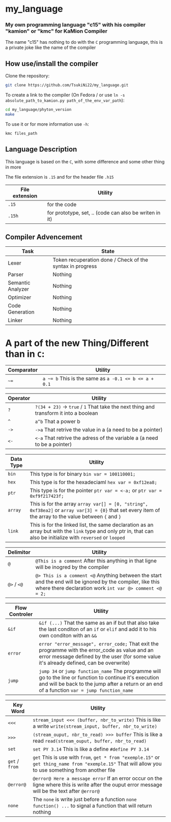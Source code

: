 # my_language
### My own programming language "c15" with his compiler "kamion" or "kmc" for KaMion Compiler

The name "c15" has nothing to do with the `C` programming language, this is a private joke like the name of the compiler

## How use/install the compiler
Clone the repository:
```sh
git clone https://github.com/TsukiNi22/my_language.git
```

To create a link to the compiler (On Fedora / or use `ln -s absolute_path_to_kamion.py path_of_the_env_var_path`):
```sh
cd my_language/phyton_version
make
```

To use it or for more information use `-h`:
```sh
kmc files_path
```

## Language Description
This language is based on the `C`, with some difference and some other thing in more

The file extension is `.15` and for the header file `.h15`

| File extension | Utility                                                |
| -------------- | ------------------------------------------------------ |
| `.15`          | for the code                                           |
| `.15h`         | for prototype, set, .. (code can also be writen in it) |

## Compiler Advencement

| Task              | State                                                      |
| ----------------- | ---------------------------------------------------------- |
| Lexer             |  Token recuperation done / Check of the syntax in progress |
| Parser            |  Nothing                                                   |
| Semantic Analyzer |  Nothing                                                   |
| Optimizer         |  Nothing                                                   |
| Code Generation   |  Nothing                                                   |
| Linker            |  Nothing                                                   |

# A part of the new Thing/Different than in `C`:
| Comparator | Utility                                               |
| ---------- | ----------------------------------------------------- |
| `~=`       | `a ~= b` This is the same as `a -0.1 <= b <= a + 0.1` |

| Operator | Utility                                                                               |
| -------- | ------------------------------------------------------------------------------------- |
| `?`      | `?(34 + 23)` -> `true` / `1` That take the next thing and transform it into a boolean | 
| `^`      | `a^b` That a power b                                                                  | 
| `->`     | `->a` That retrive the value in a (a need to be a pointer)                            | 
| `<-`     | `<-a` That retrive the adress of the variable a (a need to be a pointer)              | 

| Data Type | Utility                                                                                                                                                        |
| --------- | -------------------------------------------------------------------------------------------------------------------------------------------------------------- |
| `bin`     | This type is for binary `bin var = 100110001;`                                                                                                                 | 
| `hex`     | This type is for the hexadeciaml `hex var = 0xf12ea8;`                                                                                                         | 
| `ptr`     | This type is for the pointer `ptr var = <-a;` or `ptr var = 0xf9f217423f;`                                                                                     | 
| `array`   | This is for the array `array var[] = [0, "string", 0xf38ea2]` or `array var[3] = {0}` that set every item of the array to the value between `{` and `}`        | 
| `link`    | This is for the linked list, the same declaration as an array but with the `link` type and only ptr in, that can also be initialize with `reversed` or `looped`| 

| Delimitor   | Utility                                                                                                                                                               |
| ----------- | --------------------------------------------------------------------------------------------------------------------------------------------------------------------- |
| `@`         | `@This is a comment` After this anything in that ligne will be inogred by the compiler                                                                                | 
| `@>` / `<@` | `@> This is a comment <@` Anything between the start and the end will be ignored by the compiler, like this where there declaration work `int var @> comment <@ = 2;` | 

| Flow Controler | Utility                                                                                                                                                                                                   |
| -------------- | --------------------------------------------------------------------------------------------------------------------------------------------------------------------------------------------------------- |
| `&if`          | `&if (...)` That the same as an if but that also take the last conditon of an `if` or `elif` and add it to his own conditon with an `&&`                                                                  | 
| `error`        | `error "error_message", error_code;` That exit the programme with the error_code as value and an error message defined by the user (for some value it's already defined, can be overwrite)                | 
| `jump`         | `jump 34` or `jump function_name` The programme will go to the line or function to continue it's execution and will be back to the jump after a return or an end of a function `var = jump function_name` | 

| Key Word       | Utility                                                                                                                                               |
| -------------- | ----------------------------------------------------------------------------------------------------------------------------------------------------- |
| `<<<`          | `stream_input <<< (buffer, nbr_to_write)` This is like a write `write(stream_input, buffer, nbr_to_write)`                                            | 
| `>>>`          | `(stream_ouput, nbr_to_read) >>> buffer` This is like a read `read(stream_ouput, buffer, nbr_to_read)`                                                | 
| `set`          | `set PY 3.14` This is like a define `#define PY 3.14`                                                                                                 | 
| `get` / `from` | `get` This is use with `from`, `get * from "exemple.15"` or `get thing_name from "exemple.15"` That will allow you to use something from another file | 
| `@error@`      | `@error@ Here a message error` If an error occur on the ligne where this is write after the ouput error message will be the text after `@error@`      | 
| `none`         | The `none` is write just before a function `none function() ...` to signal a function that will return nothing                                        | 
